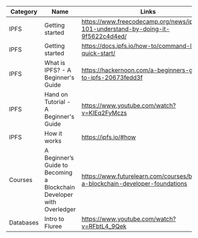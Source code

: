 | Category        | Name           | Links  |
| ------------- |-------------| -----|
| IPFS      | Getting started | https://www.freecodecamp.org/news/ipfs-101-understand-by-doing-it-9f5622c4d4ed/ |
| IPFS      | Getting started | https://docs.ipfs.io/how-to/command-line-quick-start/ |
| IPFS      | What is IPFS? - A Beginner's Guide | https://hackernoon.com/a-beginners-guide-to-ipfs-20673fedd3f |
| IPFS      | Hand on Tutorial - A Beginner's Guide |https://www.youtube.com/watch?v=KIEq2FyMczs |
| IPFS      | How it works | https://ipfs.io/#how |
| Courses   | A Beginner’s Guide to Becoming a Blockchain Developer with Overledger|   https://www.futurelearn.com/courses/become-a-blockchain-developer-foundations |
| Databases | Intro to Fluree|   https://www.youtube.com/watch?v=RFbtL4_9Qek |


